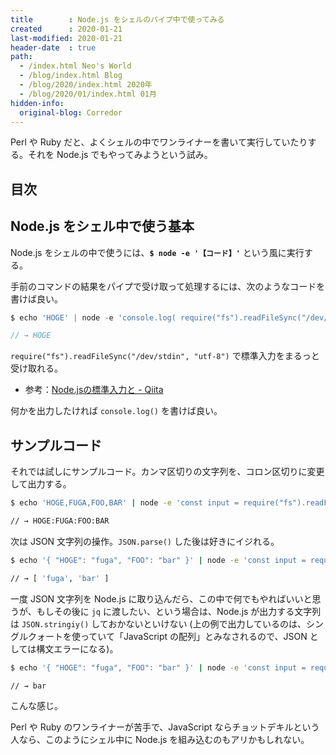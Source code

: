 ```yaml
---
title        : Node.js をシェルのパイプ中で使ってみる
created      : 2020-01-21
last-modified: 2020-01-21
header-date  : true
path:
  - /index.html Neo's World
  - /blog/index.html Blog
  - /blog/2020/index.html 2020年
  - /blog/2020/01/index.html 01月
hidden-info:
  original-blog: Corredor
---
```


Perl や Ruby だと、よくシェルの中でワンライナーを書いて実行していたりする。それを Node.js でもやってみようという試み。

## 目次

## Node.js をシェル中で使う基本

Node.js をシェルの中で使うには、**`$ node -e '【コード】'`** という風に実行する。

手前のコマンドの結果をパイプで受け取って処理するには、次のようなコードを書けば良い。

```javascript
$ echo 'HOGE' | node -e 'console.log( require("fs").readFileSync("/dev/stdin", "utf-8") );'

// → HOGE
```

`require("fs").readFileSync("/dev/stdin", "utf-8")` で標準入力をまるっと受け取れる。

- 参考：[Node.jsの標準入力と - Qiita](https://qiita.com/hiroqn@github/items/c927bc97780c34eda562)

何かを出力したければ `console.log()` を書けば良い。

## サンプルコード

それでは試しにサンプルコード。カンマ区切りの文字列を、コロン区切りに変更して出力する。

```bash
$ echo 'HOGE,FUGA,FOO,BAR' | node -e 'const input = require("fs").readFileSync("/dev/stdin", "utf-8"); const result = input.split(",").join(":"); console.log(result);'

// → HOGE:FUGA:FOO:BAR
```

次は JSON 文字列の操作。`JSON.parse()` した後は好きにイジれる。

```bash
$ echo '{ "HOGE": "fuga", "FOO": "bar" }' | node -e 'const input = require("fs").readFileSync("/dev/stdin", "utf-8"); const parsed = JSON.parse(input); console.log(Object.values(parsed));'

// → [ 'fuga', 'bar' ]
```

一度 JSON 文字列を Node.js に取り込んだら、この中で何でもやればいいと思うが、もしその後に `jq` に渡したい、という場合は、Node.js が出力する文字列は `JSON.stringiy()` しておかないといけない (上の例で出力しているのは、シングルクォートを使っていて「JavaScript の配列」とみなされるので、JSON としては構文エラーになる)。

```bash
$ echo '{ "HOGE": "fuga", "FOO": "bar" }' | node -e 'const input = require("fs").readFileSync("/dev/stdin", "utf-8"); const parsed = JSON.parse(input); console.log(JSON.stringify(Object.values(parsed)));' | jq -r '.[1]'

// → bar
```

こんな感じ。

Perl や Ruby のワンライナーが苦手で、JavaScript ならチョットデキルという人なら、このようにシェル中に Node.js を組み込むのもアリかもしれない。

